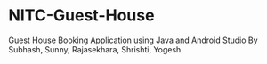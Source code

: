 # NITC-Guest-House
Guest House Booking Application using Java and Android Studio
By Subhash, Sunny, Rajasekhara, Shrishti, Yogesh
